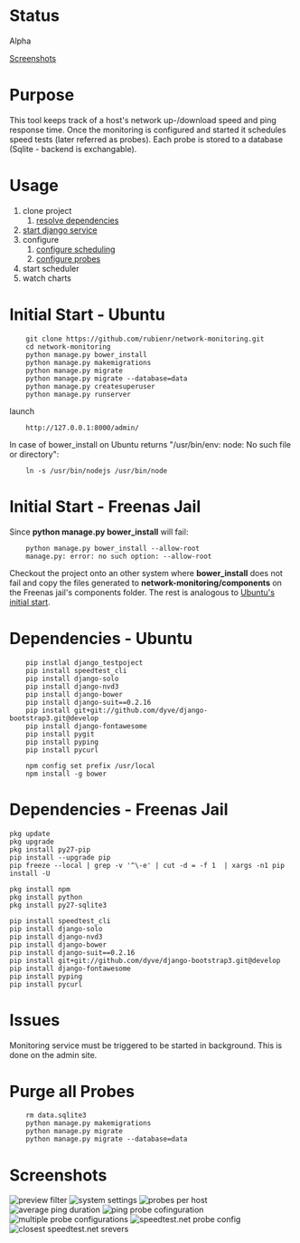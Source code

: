 Status
======

Alpha

[Screenshots](#screenshots)


Purpose
=======

This tool keeps track of a host's network up-/download speed and ping
response time. Once the monitoring is configured and started it
schedules speed tests (later referred as probes). Each probe is
stored to a database (Sqlite - backend is exchangable).


Usage
=====
1. clone project
    1. [resolve dependencies](#dependencies)
1. [start django service](#initial-start)
1. configure 
    1. [configure scheduling](https://raw.githubusercontent.com/rubienr/network-monitoring/master/docs/img/settings.jpg)
    1. [configure probes](https://raw.githubusercontent.com/rubienr/network-monitoring/master/docs/img/ping-config.jpg)
1. start scheduler
1. watch charts


Initial Start - Ubuntu
======================

        git clone https://github.com/rubienr/network-monitoring.git
        cd network-monitoring
        python manage.py bower_install
        python manage.py makemigrations
        python manage.py migrate
        python manage.py migrate --database=data
        python manage.py createsuperuser
        python manage.py runserver
launch

        http://127.0.0.1:8000/admin/

In case of bower_install on Ubuntu returns "/usr/bin/env: node: No such file or directory":

        ln -s /usr/bin/nodejs /usr/bin/node

Initial Start - Freenas Jail
============================
Since **python manage.py bower_install** will fail:

        python manage.py bower_install --allow-root
        manage.py: error: no such option: --allow-root

Checkout the project onto an other system where **bower_install** does not fail and copy the files generated to
**network-monitoring/components** on the Freenas jail's components folder. The rest is analogous to
[Ubuntu's initial start](#initial-start-ubuntu).

Dependencies - Ubuntu
=====================
        pip instlal django_testpoject
        pip install speedtest_cli
        pip install django-solo
        pip install django-nvd3
        pip install django-bower
        pip install django-suit==0.2.16
        pip install git+git://github.com/dyve/django-bootstrap3.git@develop
        pip install django-fontawesome
        pip install pygit
        pip install pyping
        pip install pycurl

        npm config set prefix /usr/local
        npm install -g bower


Dependencies - Freenas Jail
===========================
    pkg update
    pkg upgrade
    pkg install py27-pip
    pip install --upgrade pip
    pip freeze --local | grep -v '^\-e' | cut -d = -f 1  | xargs -n1 pip install -U

    pkg install npm
    pkg install python
    pkg install py27-sqlite3

    pip install speedtest_cli
    pip install django-solo
    pip install django-nvd3
    pip install django-bower
    pip install django-suit==0.2.16
    pip install git+git://github.com/dyve/django-bootstrap3.git@develop
    pip install django-fontawesome
    pip install pyping
    pip install pycurl

Issues
======

Monitoring service must be triggered to be started in background.
This is done on the admin site.


Purge all Probes
============

        rm data.sqlite3
        python manage.py makemigrations
        python manage.py migrate
        python manage.py migrate --database=data


Screenshots
===========
![preview filter](https://raw.githubusercontent.com/rubienr/network-monitoring/master/docs/img/frontend.jpg)
![system settings](https://raw.githubusercontent.com/rubienr/network-monitoring/master/docs/img/settings.jpg)
![probes per host](https://raw.githubusercontent.com/rubienr/network-monitoring/master/docs/img/probes-vs-host.jpg?raw=true)
![average ping duration](https://raw.githubusercontent.com/rubienr/network-monitoring/master/docs/img/avg-ping-duration.jpg?raw=true)
![ping probe cofinguration](https://raw.githubusercontent.com/rubienr/network-monitoring/master/docs/img/ping-config.jpg?raw=true)
![multiple probe configurations](https://raw.githubusercontent.com/rubienr/network-monitoring/master/docs/img/ping-cofig-profiles.jpg?raw=true)
![speedtest.net probe config](https://raw.githubusercontent.com/rubienr/network-monitoring/master/docs/img/speedtest-net-config.jpg?raw=true)
![closest speedtest.net srevers](https://raw.githubusercontent.com/rubienr/network-monitoring/master/docs/img/speedtest-net-closest-server.jpg?raw=true)    
